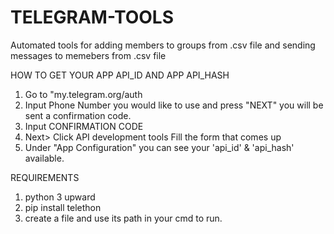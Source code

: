 # TELEGRAM-TOOLS
Automated tools for adding members to groups from .csv file and sending messages to memebers from .csv file

HOW TO GET YOUR APP API_ID AND APP API_HASH
1. Go to "my.telegram.org/auth 
2. Input Phone Number you would like to use and press "NEXT"  you will be sent a confirmation code.
3. Input CONFIRMATION CODE 
4. Next> Click API development tools  Fill the form that comes up  
5. Under "App Configuration" you can see your 'api_id' &amp; 'api_hash' available.

REQUIREMENTS
1. python 3 upward 
2. pip install telethon
3. create a file and use its path in your cmd to run.

